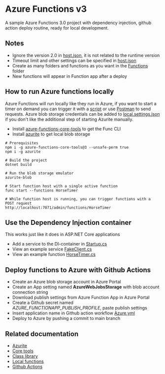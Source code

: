# Azure Functions v3
A sample Azure Functions 3.0 project with dependency injection, github action deploy routine, ready for local development.

## Notes
* Ignore the version 2.0 in [host.json](host.json), it is not related to the runtime version
* Timeout limit and other settings can be specified in [host.json](host.json)
* Create as many folders and functions as you want in the [Functions](Functions) folder
* New functions will appear in Function app after a deploy

## How to run Azure functions locally
Azure Functions will run locally like they run in Azure, if you want to start a timer on demand you can trigger it with a [script](run.py) or use [Postman](https://www.postman.com/downloads/) to send requests. Azure blob storage credentials can be added to [local.settings.json](local.settings.json) if you don't like the additional step of starting Azurite manually.

* Install [azure-functions-core-tools](https://github.com/Azure/azure-functions-core-tools) to get the Func CLI
* Install [azurite](https://github.com/Azure/Azurite) to get local blob storage

```
# Prerequisites
npm i -g azure-functions-core-tools@3 --unsafe-perm true
npm i -g azurite

# Build the project
dotnet build

# Run the blob storage emulator
azurite-blob

# Start function host with a single active function
func start --functions HorseTimer

# While function host is running, you can trigger functions with a POST request
http://localhost:7071/admin/functions/HorseTimer
```

## Use the Dependency Injection container
This works just like it does in ASP.NET Core applications
* Add a service to the DI-container in [Startup.cs](Startup.cs)
* View an example service [FakeClient.cs](Services/FakeClient.cs)
* View an example function [HorseTimer.cs](Functions/HorseTimer.cs)

## Deploy functions to Azure with Github Actions
* Create an Azure blob storage account in Azure Portal
* Create an App setting named **AzureWebJobsStorage** with blob account connection string
* Download publish settings from Azure Function App in Azure Portal
* Create a Github secret named *AZURE_FUNCTIONAPP_PUBLISH_PROFILE*, paste publish settings
* Insert application name in Github action workflow [Azure.yml](.github/workflows/azure.yml)
* Deploy to Azure by pushing a commit to main branch

## Related documentation
* [Azurite](https://github.com/Azure/Azurite)
* [Core tools](https://github.com/Azure/azure-functions-core-tools)
* [Class library](https://docs.microsoft.com/en-us/azure/azure-functions/functions-dotnet-class-library)
* [Local functions](https://docs.microsoft.com/en-us/azure/azure-functions/functions-run-local?tabs=windows%2Ccsharp%2Cbash)
* [Github Actions](https://github.com/features/actions)